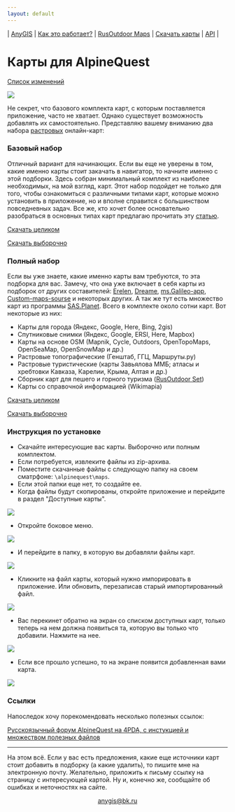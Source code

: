 ```yaml
---
layout: default
---
```


| [AnyGIS][01] | [Как это работает?][02] | [RusOutdoor Maps][03] | [Скачать карты][04] | [API][05] |


[01]: https://anygis.ru/index
[02]: https://anygis.ru/Web/Html/Description_ru
[03]: https://anygis.ru/Web/Html/RusOutdoor_ru
[04]: https://anygis.ru/Web/Html/DownloadPage_ru
[05]: https://anygis.ru/Web/Html/Api_ru
[07]: https://anygis.ru/Web/Html/Vektor_and_raster_ru



# Карты для AlpineQuest

[Список изменений][16]

[16]: https://anygis.ru/Web/Html/Changelog_ru

![](https://anygis.ru/Web/Img/4mapsAlpine.png)



Не секрет, что базового комплекта карт, с которым поставляется приложение, часто не хватает. Однако существует возможность добавлять их самостоятельно. Представляю вашему вниманию два набора [растровых][07] онлайн-карт:

### Базовый набор
Отличный вариант для начинающих. Если вы еще не уверены в том, какие именно карты стоит закачать в навигатор, то начните именно с этой подборки. Здесь собран минимальный комплект из наиболее необходимых, на мой взгляд, карт.  Этот набор подойдет не только для того, чтобы ознакомиться с различными типами карт, которые можно установить в приложение, но и вполне справится с большинством повседневных задач. Все же, кто хочет более основательно разобраться в основных типах карт предлагаю прочитать эту [статью][1].

[Скачать целиком][2]

[Скачать выборочно][3]


[1]: https://shuriktravel.ru/maps/

[2]: https://github.com/nnngrach/AnyGIS_maps/raw/master/AlpineQuest_online_maps/Zip/Maps_short_ru.zip

[3]: https://anygis.ru/Web/Html/Download/Alpine_Quest_Maps_Short_ru



### Полный набор
Если вы уже знаете, какие именно карты вам требуются, то эта подборка для вас. Замечу, что она уже включает в себя карты из подборок от других составителей: [Erelen][6], [Dreame][7], [ms.Galileo-app][8], [Custom-maps-sourse][9] и некоторых других. А так же тут есть множество карт из программы [SAS.Planet][10]. Всего в комплекте около сотни карт. Вот некоторые из них:

- Карты для города (Яндекс, Google, Here, Bing, 2gis)
- Спутниковые снимки (Яндекс, Google, ERSI, Here, Mapbox) 
- Карты на основе OSM (Mapnik, Cycle, Outdoors, OpenTopoMaps, OpenSeaMap, OpenSnowMap и др.)
- Растровые топографические (Генштаб, ГГЦ, Маршруты.ру)
- Растровые туристические (карты Завьялова ММБ; атласы и хребтовки Кавказа, Карелии, Крыма, Алтая и др.)
- Сборник карт для пешего и горного туризма ([RusOutdoor Set][5])
- Карты со справочной информацией (Wikimapia)

[Скачать целиком][11]

[Скачать выборочно][12]


[5]: https://github.com/nnngrach/AnyGIS_maps/tree/master/Experimantal_area
[6]: https://melda.ru/locus/maps/
[7]: https://4pda.ru/forum/index.php?showtopic=210573&st=3060#entry52768866
[8]: https://ms.galileo-app.com/
[9]: https://custom-map-source.appspot.com/
[10]: https://www.sasgis.org/

[11]: https://github.com/nnngrach/AnyGIS_maps/raw/master/AlpineQuest_online_maps/Zip/Maps_full_ru.zip

[12]: https://anygis.ru/Web/Html/Download/Alpine_Quest_Maps_Full_ru



### Инструкция по установке 
* Скачайте интересующие вас карты. Выборочно или полным комплектом.
* Если потребуется, извлеките файлы из zip-архива.
* Поместите скачанные файлы с следующую папку на своем сматрфоне: `\alpinequest\maps`.
* Если этой папки еще нет, то создайте ее.
* Когда файлы будут скопированы, откройте приложение и перейдите в раздел "Доступные карты".

![](https://anygis.ru/Web/Img/Alpine0.png) 

* Откройте боковое меню.

![](https://anygis.ru/Web/Img/Alpine1.png) 

* И перейдите в папку, в которую вы добавляли файлы карт.

![](https://anygis.ru/Web/Img/Alpine2.png)

* Кликните на файл карты, который нужно импорировать в приложение. Или обновить, перезаписав старый импортированный файл.

![](https://anygis.ru/Web/Img/Alpine3.png)

* Вас перекинет обратно на экран со списком доступных карт, только теперь на нем должна появиться та, которую вы только что добавили. Нажмите на нее.

![](https://anygis.ru/Web/Img/Alpine4.png)

* Если все прошло успешно, то на экране появится добавленная вами карта.

![](https://anygis.ru/Web/Img/Alpine5.png)



### Ссылки

Напоследок хочу порекомендовать несколько полезных ссылок:

[Русскоязычный форум AlpineQuest на 4PDA, с инстукцией и множеством полезных файлов][15]

[15]: http://4pda.ru/forum/index.php?showtopic=737975&st=2020

---

На этом всё. Если у вас есть предложения, какие еще источники карт стоит добавить в подборку (а какие удалить), то пишите мне на электронную почту. Желательно, приложить к письму ссылку на страницу с интересующей картой. Ну и, конечно же, сообщайте об ошибках и неточностях на сайте.


<p align="center">
<a href="mailto:anygis@bk.ru">anygis@bk.ru</a> 
</p>


